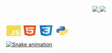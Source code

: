 

<div align="center">
  <a href="https://github.com/CafeComLeiteC">
  <img  width="49%" src="https://github-readme-stats.vercel.app/api?username=CafeComLeiteC&show_icons=true&theme=dracula&include_all_commits=true&count_private=true"/>
  <img  width="37%" src="https://github-readme-stats.vercel.app/api/top-langs/?username=CafeComLeiteC&layout=compact&langs_count=7&theme=dracula"/>
</div>
  
  <br>
  <div style="display: inline-block"><br/>
  <img align= "center" alt="Js" height="30" width="40" src="https://raw.githubusercontent.com/devicons/devicon/master/icons/javascript/javascript-plain.svg">  
  <img align= "center" alt="HTML" height="30" width="40" src="https://raw.githubusercontent.com/devicons/devicon/master/icons/html5/html5-original.svg">
  <img align= "center" alt="CSS" height="30" width="40" src="https://raw.githubusercontent.com/devicons/devicon/master/icons/css3/css3-original.svg">
  <img align= "center"  alt="Python" height="30" width="40" src="https://raw.githubusercontent.com/devicons/devicon/master/icons/python/python-original.svg">
  </div>
  
![Snake animation](https://github.com/CafeComLeiteC/CafeComLeiteC/blob/output/github-contribution-grid-snake.svg)
 
